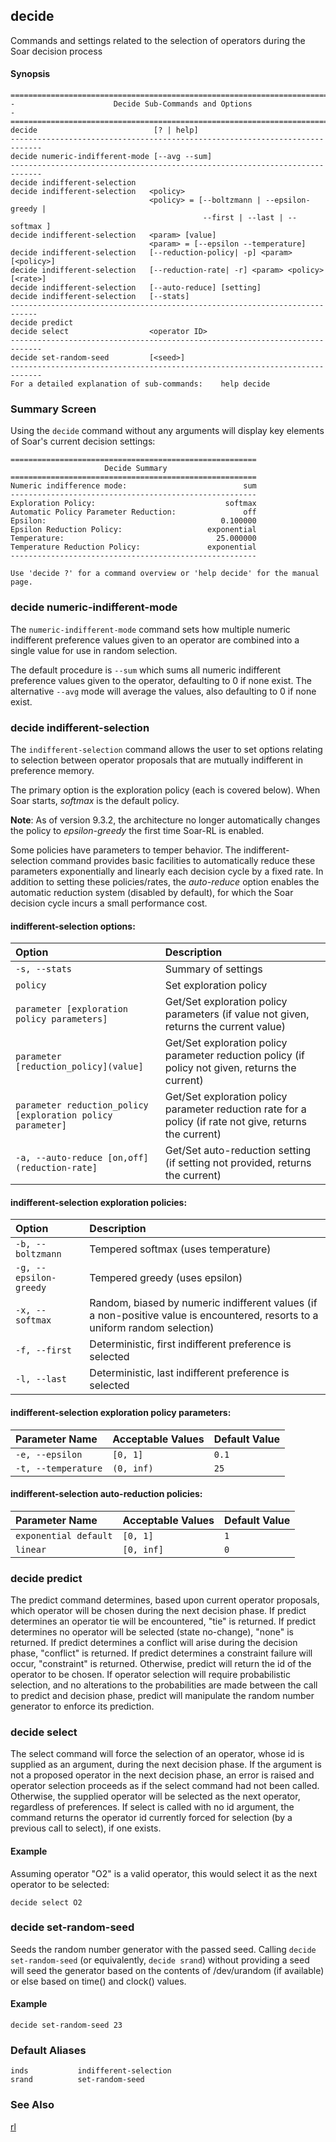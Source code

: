 ## decide

Commands and settings related to the selection of operators during the Soar decision process

#### Synopsis
```
=============================================================================
-                      Decide Sub-Commands and Options                      -
=============================================================================
decide                          [? | help]
-----------------------------------------------------------------------------
decide numeric-indifferent-mode [--avg --sum]
-----------------------------------------------------------------------------
decide indifferent-selection
decide indifferent-selection   <policy>
                               <policy> = [--boltzmann | --epsilon-greedy |
                                           --first | --last | -- softmax ]
decide indifferent-selection   <param> [value]
                               <param> = [--epsilon --temperature]
decide indifferent-selection   [--reduction-policy| -p] <param> [<policy>]
decide indifferent-selection   [--reduction-rate| -r] <param> <policy> [<rate>]
decide indifferent-selection   [--auto-reduce] [setting]
decide indifferent-selection   [--stats]
----------------------------------------------------------------------------
decide predict
decide select                  <operator ID>
-----------------------------------------------------------------------------
decide set-random-seed         [<seed>] 
-----------------------------------------------------------------------------
For a detailed explanation of sub-commands:    help decide

```
### Summary Screen

Using the `decide` command without any arguments will display key elements of Soar's current decision settings:
```
=======================================================
                     Decide Summary
=======================================================
Numeric indifference mode:                          sum
-------------------------------------------------------
Exploration Policy:                             softmax
Automatic Policy Parameter Reduction:               off
Epsilon:                                       0.100000
Epsilon Reduction Policy:                   exponential
Temperature:                                  25.000000
Temperature Reduction Policy:               exponential
-------------------------------------------------------

Use 'decide ?' for a command overview or 'help decide' for the manual page.
```

### decide numeric-indifferent-mode

The `numeric-indifferent-mode` command sets how multiple numeric indifferent preference values given to an operator are combined into a single value for use in random selection.

The default procedure is `--sum` which sums all numeric indifferent preference values given to the operator, defaulting to 0 if none exist.  The alternative `--avg` mode will average the values, also defaulting to 0 if none exist.

### decide indifferent-selection

The `indifferent-selection` command allows the user to set options relating to selection between operator proposals that are mutually indifferent in preference memory.

The primary option is the exploration policy (each is covered below). When Soar starts, _softmax_ is the default policy.

**Note**:  As of version 9.3.2, the architecture no longer automatically changes the policy to _epsilon-greedy_ the first time Soar-RL is enabled.

Some policies have parameters to temper behavior. The indifferent-selection command provides basic facilities to automatically reduce these parameters exponentially and linearly each decision cycle by a fixed rate. In addition to setting these policies/rates, the _auto-reduce_ option enables the automatic reduction system (disabled by default), for which the Soar decision cycle incurs a small performance cost.

#### indifferent-selection options:

|**Option**|**Description**|
|:---------|:--------------|
| `-s, --stats` | Summary of settings |
| `policy` | Set exploration policy |
| `parameter [exploration policy parameters]`| Get/Set exploration policy parameters (if value not given, returns the current value) |
| `parameter [reduction_policy](value]`| Get/Set exploration policy parameter reduction policy (if policy not given, returns the current) |
| `parameter reduction_policy [exploration policy parameter]`| Get/Set exploration policy parameter reduction rate for a policy (if rate not give, returns the current)|
| `-a, --auto-reduce [on,off](reduction-rate]`| Get/Set auto-reduction setting (if setting not provided, returns the current) |

#### indifferent-selection exploration policies:

|**Option**|**Description**|
|:---------|:--------------|
| `-b, --boltzmann` | Tempered softmax (uses temperature) |
| `-g, --epsilon-greedy` | Tempered greedy (uses epsilon) |
| `-x, --softmax` | Random, biased by numeric indifferent values (if a non-positive value is encountered, resorts to a uniform random selection) |
| `-f, --first` | Deterministic, first indifferent preference is selected |
| `-l, --last` | Deterministic, last indifferent preference is selected |

#### indifferent-selection exploration policy parameters:

| **Parameter Name** | **Acceptable Values** | **Default Value** |
|:-------------------|:----------------------|:------------------|
| `-e, --epsilon`    | `[0, 1]`              | `0.1`             |
| `-t, --temperature` | `(0, inf)`            | `25`              |

#### indifferent-selection auto-reduction policies:

|**Parameter Name**|**Acceptable Values**|**Default Value**|
|:-----------------|:--------------------|:----------------|
| `exponential default` | `[0, 1]`            | `1`             |
| `linear`         | `[0, inf]`          | `0`             |


### decide predict

The predict command determines, based upon current operator proposals, which operator will be chosen during the next decision phase. If predict determines an operator tie will be encountered, "tie" is returned. If predict determines no operator will be selected (state no-change), "none" is returned. If predict determines a conflict will arise during the decision phase, "conflict" is returned. If predict determines a constraint failure will occur, "constraint" is returned. Otherwise, predict will return the id of the operator to be chosen. If operator selection will require probabilistic selection, and no alterations to the probabilities are made between the call to predict and decision phase, predict will manipulate the random number generator to enforce its prediction.

### decide select

The select command will force the selection of an operator, whose id is supplied as an argument, during the next decision phase. If the argument is not a proposed operator in the next decision phase, an error is raised and operator selection proceeds as if the select command had not been called. Otherwise, the supplied operator will be selected as the next operator, regardless of preferences. If select is called with no id argument, the command returns the operator id currently forced for selection (by a previous call to select), if one exists.

#### Example

Assuming operator "O2" is a valid operator, this would select it as the next operator to be selected:

```
decide select O2
```

### decide set-random-seed

Seeds the random number generator with the passed seed. Calling `decide set-random-seed` (or equivalently, `decide srand`) without providing a seed will seed the generator based on the contents of /dev/urandom (if available) or else based on time() and clock() values.

#### Example

```
decide set-random-seed 23
```

### Default Aliases
```
inds           indifferent-selection
srand          set-random-seed
```

### See Also

[rl](cmd_rl)
